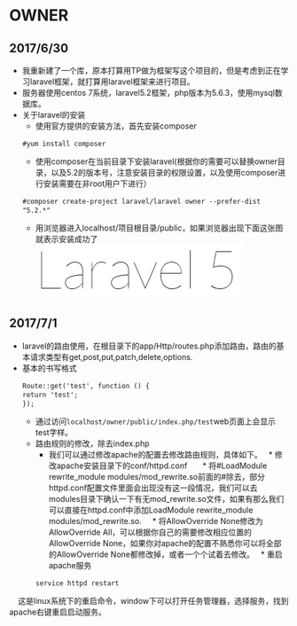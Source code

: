 # OWNER
## 2017/6/30
  * 我重新建了一个库，原本打算用TP做为框架写这个项目的，但是考虑到正在学习laravel框架，就打算用laravel框架来进行项目。
  * 服务器使用centos 7系统，laravel5.2框架，php版本为5.6.3，使用mysql数据库。
  * 关于laravel的安装
    * 使用官方提供的安装方法，首先安装composer
    ```
    #yum install composer
    ```
    * 使用composer在当前目录下安装laravel(根据你的需要可以替换owner目录，以及5.2的版本号，注意安装目录的权限设置，以及使用composer进行安装需要在非root用户下进行）
    ```
    #composer create-project laravel/laravel owner --prefer-dist "5.2.*"
    ```
    * 用浏览器进入localhost/项目根目录/public，如果浏览器出现下面这张图就表示安装成功了
    ![](https://github.com/FYKANG/owner/raw/master/githubIMG/laravelCheck.png)
## 2017/7/1
  * laravel的路由使用，在根目录下的app/Http/routes.php添加路由，路由的基本请求类型有get,post,put,patch,delete,options.
  * 基本的书写格式
  	```laravel
  	Route::get('test', function () {
  	return 'test';
  	});
  	````
  	* 通过访问`localhost/owner/public/index.php/test`web页面上会显示test字样。
	* 路由规则的修改，除去index.php
		* 我们可以通过修改apache的配置去修改路由规则，具体如下。
    	* 修改apache安装目录下的conf/httpd.conf
      	* 将#LoadModule rewrite_module modules/mod_rewrite.so前面的#除去，部分httpd.conf配置文件里面会出现没有这一段情况，我们可以去modules目录下确认一下有无mod_rewrite.so文件，如果有那么我们可以直接在httpd.conf中添加LoadModule rewrite_module modules/mod_rewrite.so.
      	* 将AllowOverride None修改为AllowOverride All，可以根据你自己的需要修改相应位置的AllowOverride None，如果你对apache的配置不熟悉你可以将全部的AllowOverride None都修改掉，或者一个个试着去修改。
   		* 重启apache服务
      ```
      service httpd restart
      ```
      这是linux系统下的重启命令，window下可以打开任务管理器，选择服务，找到apache右键重启启动服务。
